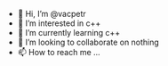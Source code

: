 - 👋 Hi, I’m @vacpetr
- 👀 I’m interested in c++
- 🌱 I’m currently learning c++
- 💞️ I’m looking to collaborate on nothing
- 📫 How to reach me ...

<!---
vacpetr/vacpetr is a ✨ special ✨ repository because its `README.md` (this file) appears on your GitHub profile.
You can click the Preview link to take a look at your changes.
--->
